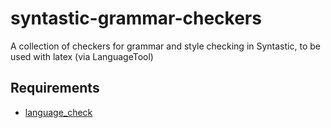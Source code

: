 # syntastic-grammar-checkers
A collection of checkers for grammar and style checking in Syntastic, to be used with latex (via LanguageTool)

## Requirements
* [language_check](https://github.com/myint/language-check)
